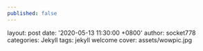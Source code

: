 ```yaml
---
published: false
---
```

layout: post
date: '2020-05-13 11:30:00 +0800'
author: socket778
categories: Jekyll
tags: jekyll welcome
cover: assets/wowpic.jpg
